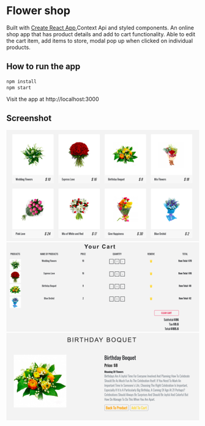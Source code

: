# Flower shop 
Built with [Create React App](https://github.com/facebook/create-react-app),Context Api and styled components. An online shop app that has product details and add to cart functionality. Able to edit the cart item, add items to store, modal pop up when clicked on individual products.

## How to run the app
````
npm install
npm start
````
Visit the app at http://localhost:3000

## Screenshot
![preview](screenshot1.png)
![preview](screenshot2.png)
![preview](screenshot3.png)




